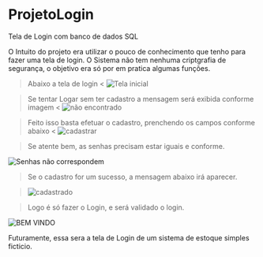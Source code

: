 # ProjetoLogin
Tela de Login com banco de dados SQL


O Intuito do projeto era utilizar o pouco de conhecimento que tenho para fazer uma tela de login.
O Sistema não tem nenhuma criptgrafia de segurança, o objetivo era só por em pratica algumas funções.


> Abaixo a tela de login <
![Tela inicial](https://github.com/Rodrigonesss/ProjetoLogin/assets/113740484/21a4cb53-f507-4450-9ae9-b3368025e3f4)


> Se tentar Logar sem ter cadastro a mensagem será exibida conforme imagem <
![não encontrado](https://github.com/Rodrigonesss/ProjetoLogin/assets/113740484/b5391056-398e-462d-b9d0-9ea3c7ecda7c)

> Feito isso basta efetuar o cadastro, prenchendo os campos conforme abaixo <
![cadastrar](https://github.com/Rodrigonesss/ProjetoLogin/assets/113740484/c527a8a7-4c0f-4fff-bb06-be0377529fdc)

> Se atente bem, as senhas precisam estar iguais e conforme.

![Senhas não correspondem](https://github.com/Rodrigonesss/ProjetoLogin/assets/113740484/bf95cd3e-6c5e-4677-b565-8c9529a3ffe7)

> Se o cadastro for um sucesso, a mensagem abaixo irá aparecer.

>![cadastrado](https://github.com/Rodrigonesss/ProjetoLogin/assets/113740484/7bfeeb64-6f23-4025-bfef-3012ef58ce9b)


> Logo é só fazer o Login, e será validado o login.

![BEM VINDO](https://github.com/Rodrigonesss/ProjetoLogin/assets/113740484/8aa7fa8b-d114-4d1c-b767-d52b37a9bbc0)


Futuramente, essa sera a tela de Login de um sistema de estoque simples ficticio.
